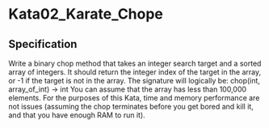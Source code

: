 # Kata02_Karate_Chope

## Specification

Write a binary chop method that takes an integer search target and a sorted array of integers. 
It should return the integer index of the target in the array, or -1 if the target is not in the array. 
The signature will logically be: chop(int, array_of_int)  -> int
You can assume that the array has less than 100,000 elements. 
For the purposes of this Kata, time and memory performance are not issues 
(assuming the chop terminates before you get bored and kill it, and that you have enough RAM to run it).
